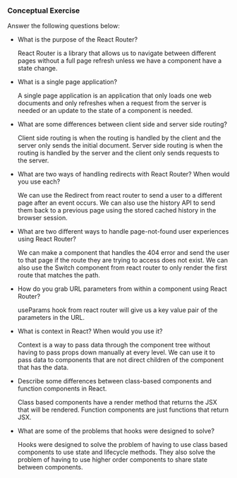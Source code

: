 ### Conceptual Exercise

Answer the following questions below:

- What is the purpose of the React Router?

  React Router is a library that allows us to navigate between different pages without a full page refresh unless we have a component have a state change.

- What is a single page application?

  A single page application is an application that only loads one web documents and only refreshes when a request from the server is needed or an update to the state of a component is needed.

- What are some differences between client side and server side routing?

  Client side routing is when the routing is handled by the client and the server only sends the initial document. Server side routing is when the routing is handled by the server and the client only sends requests to the server.

- What are two ways of handling redirects with React Router? When would you use each?

  We can use the Redirect from react router to send a user to a different page after an event occurs. We can also use the history API to send them back to a previous page using the stored cached history in the browser session.

- What are two different ways to handle page-not-found user experiences using React Router?

  We can make a component that handles the 404 error and send the user to that page if the route they are trying to access does not exist. We can also use the Switch component from react router to only render the first route that matches the path.

- How do you grab URL parameters from within a component using React Router?

  <!-- ? Check this answer with mentor -->

  useParams hook from react router will give us a key value pair of the parameters in the URL.

- What is context in React? When would you use it?

  Context is a way to pass data through the component tree without having to pass props down manually at every level. We can use it to pass data to components that are not direct children of the component that has the data.

- Describe some differences between class-based components and function
  components in React.

  <!-- ? Check this answer with mentor -->

  Class based components have a render method that returns the JSX that will be rendered. Function components are just functions that return JSX.

- What are some of the problems that hooks were designed to solve?

  <!-- ? Check this answer with mentor -->

  Hooks were designed to solve the problem of having to use class based components to use state and lifecycle methods. They also solve the problem of having to use higher order components to share state between components.
